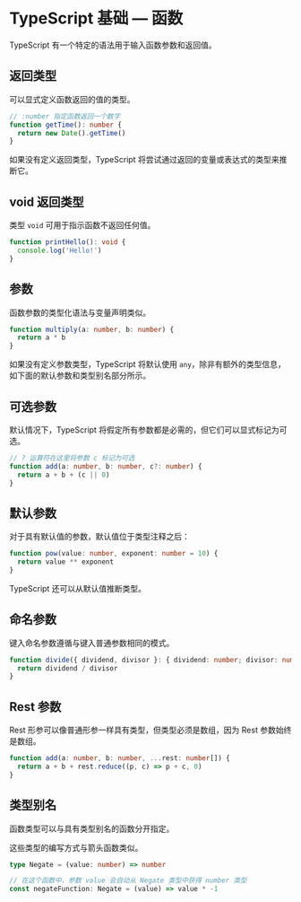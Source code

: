 # TypeScript 基础 — 函数

TypeScript 有一个特定的语法用于输入函数参数和返回值。

## 返回类型

可以显式定义函数返回的值的类型。

```ts
// :number 指定函数返回一个数字
function getTime(): number {
  return new Date().getTime()
}
```

如果没有定义返回类型，TypeScript 将尝试通过返回的变量或表达式的类型来推断它。

## void 返回类型

类型 `void` 可用于指示函数不返回任何值。

```ts
function printHello(): void {
  console.log('Hello!')
}
```

## 参数

函数参数的类型化语法与变量声明类似。

```ts
function multiply(a: number, b: number) {
  return a * b
}
```

如果没有定义参数类型，TypeScript 将默认使用 `any`，除非有额外的类型信息，如下面的默认参数和类型别名部分所示。

## 可选参数

默认情况下，TypeScript 将假定所有参数都是必需的，但它们可以显式标记为可选。

```ts
// ? 运算符在这里将参数 c 标记为可选
function add(a: number, b: number, c?: number) {
  return a + b + (c || 0)
}
```

## 默认参数

对于具有默认值的参数，默认值位于类型注释之后：

```ts
function pow(value: number, exponent: number = 10) {
  return value ** exponent
}
```

TypeScript 还可以从默认值推断类型。

## 命名参数

键入命名参数遵循与键入普通参数相同的模式。

```ts
function divide({ dividend, divisor }: { dividend: number; divisor: number }) {
  return dividend / divisor
}
```

## Rest 参数

Rest 形参可以像普通形参一样具有类型，但类型必须是数组，因为 Rest 参数始终是数组。

```ts
function add(a: number, b: number, ...rest: number[]) {
  return a + b + rest.reduce((p, c) => p + c, 0)
}
```

## 类型别名

函数类型可以与具有类型别名的函数分开指定。

这些类型的编写方式与箭头函数类似。

```ts
type Negate = (value: number) => number

// 在这个函数中，参数 value 会自动从 Negate 类型中获得 number 类型
const negateFunction: Negate = (value) => value * -1
```
